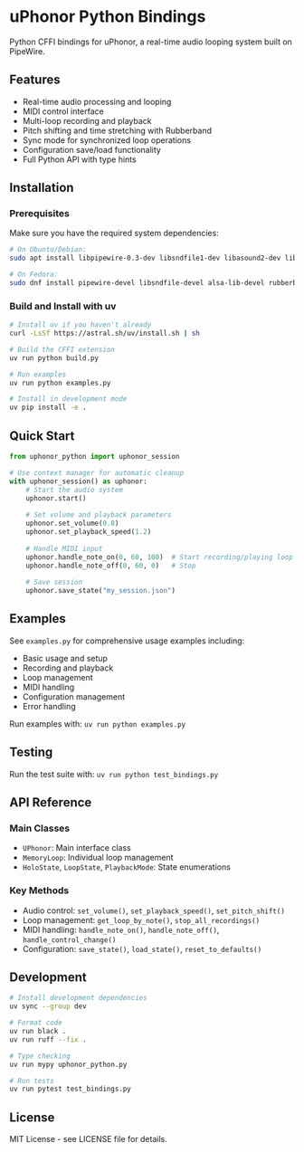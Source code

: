 # uPhonor Python Bindings

Python CFFI bindings for uPhonor, a real-time audio looping system built on PipeWire.

## Features

- Real-time audio processing and looping
- MIDI control interface
- Multi-loop recording and playback
- Pitch shifting and time stretching with Rubberband
- Sync mode for synchronized loop operations
- Configuration save/load functionality
- Full Python API with type hints

## Installation

### Prerequisites

Make sure you have the required system dependencies:

```bash
# On Ubuntu/Debian:
sudo apt install libpipewire-0.3-dev libsndfile1-dev libasound2-dev librubberband-dev libcjson-dev pkg-config

# On Fedora:
sudo dnf install pipewire-devel libsndfile-devel alsa-lib-devel rubberband-devel libcjson-devel pkgconfig
```

### Build and Install with uv

```bash
# Install uv if you haven't already
curl -LsSf https://astral.sh/uv/install.sh | sh

# Build the CFFI extension
uv run python build.py

# Run examples
uv run python examples.py

# Install in development mode
uv pip install -e .
```

## Quick Start

```python
from uphonor_python import uphonor_session

# Use context manager for automatic cleanup
with uphonor_session() as uphonor:
    # Start the audio system
    uphonor.start()
    
    # Set volume and playback parameters
    uphonor.set_volume(0.8)
    uphonor.set_playback_speed(1.2)
    
    # Handle MIDI input
    uphonor.handle_note_on(0, 60, 100)  # Start recording/playing loop on middle C
    uphonor.handle_note_off(0, 60, 0)   # Stop
    
    # Save session
    uphonor.save_state("my_session.json")
```

## Examples

See `examples.py` for comprehensive usage examples including:

- Basic usage and setup
- Recording and playback
- Loop management
- MIDI handling
- Configuration management
- Error handling

Run examples with: `uv run python examples.py`

## Testing

Run the test suite with: `uv run python test_bindings.py`

## API Reference

### Main Classes

- `UPhonor`: Main interface class
- `MemoryLoop`: Individual loop management
- `HoloState`, `LoopState`, `PlaybackMode`: State enumerations

### Key Methods

- Audio control: `set_volume()`, `set_playback_speed()`, `set_pitch_shift()`
- Loop management: `get_loop_by_note()`, `stop_all_recordings()`
- MIDI handling: `handle_note_on()`, `handle_note_off()`, `handle_control_change()`
- Configuration: `save_state()`, `load_state()`, `reset_to_defaults()`

## Development

```bash
# Install development dependencies
uv sync --group dev

# Format code
uv run black .
uv run ruff --fix .

# Type checking
uv run mypy uphonor_python.py

# Run tests
uv run pytest test_bindings.py
```

## License

MIT License - see LICENSE file for details.
